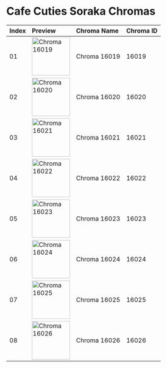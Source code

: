 # Cafe Cuties Soraka Chromas

| Index | Preview | Chroma Name | Chroma ID |
|:---|:---|:---|:---|
| 01 | <img src='https://raw.communitydragon.org/latest/plugins/rcp-be-lol-game-data/global/default/v1/champion-chroma-images/16/16019.png' alt='Chroma 16019' width='100'> | Chroma 16019 | 16019 |
| 02 | <img src='https://raw.communitydragon.org/latest/plugins/rcp-be-lol-game-data/global/default/v1/champion-chroma-images/16/16020.png' alt='Chroma 16020' width='100'> | Chroma 16020 | 16020 |
| 03 | <img src='https://raw.communitydragon.org/latest/plugins/rcp-be-lol-game-data/global/default/v1/champion-chroma-images/16/16021.png' alt='Chroma 16021' width='100'> | Chroma 16021 | 16021 |
| 04 | <img src='https://raw.communitydragon.org/latest/plugins/rcp-be-lol-game-data/global/default/v1/champion-chroma-images/16/16022.png' alt='Chroma 16022' width='100'> | Chroma 16022 | 16022 |
| 05 | <img src='https://raw.communitydragon.org/latest/plugins/rcp-be-lol-game-data/global/default/v1/champion-chroma-images/16/16023.png' alt='Chroma 16023' width='100'> | Chroma 16023 | 16023 |
| 06 | <img src='https://raw.communitydragon.org/latest/plugins/rcp-be-lol-game-data/global/default/v1/champion-chroma-images/16/16024.png' alt='Chroma 16024' width='100'> | Chroma 16024 | 16024 |
| 07 | <img src='https://raw.communitydragon.org/latest/plugins/rcp-be-lol-game-data/global/default/v1/champion-chroma-images/16/16025.png' alt='Chroma 16025' width='100'> | Chroma 16025 | 16025 |
| 08 | <img src='https://raw.communitydragon.org/latest/plugins/rcp-be-lol-game-data/global/default/v1/champion-chroma-images/16/16026.png' alt='Chroma 16026' width='100'> | Chroma 16026 | 16026 |
